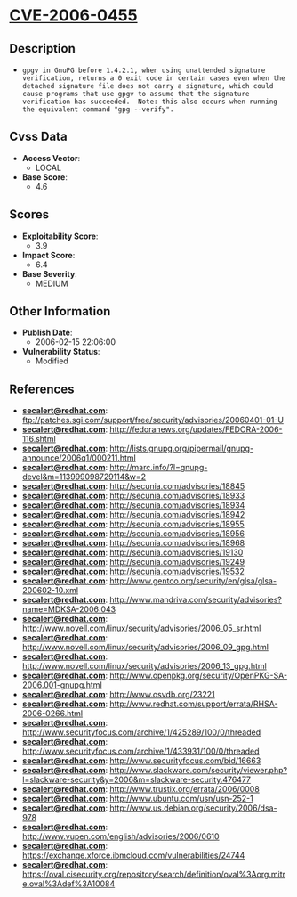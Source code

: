 
# [CVE-2006-0455](https://cve.mitre.org/cgi-bin/cvename.cgi?name=CVE-2006-0455)

## Description

- `gpgv in GnuPG before 1.4.2.1, when using unattended signature verification, returns a 0 exit code in certain cases even when the detached signature file does not carry a signature, which could cause programs that use gpgv to assume that the signature verification has succeeded.  Note: this also occurs when running the equivalent command "gpg --verify".`

## Cvss Data

- **Access Vector**:
  - LOCAL
- **Base Score**:
  - 4.6

## Scores

- **Exploitability Score**:
  - 3.9
- **Impact Score**:
  - 6.4
- **Base Severity**:
  - MEDIUM

## Other Information

- **Publish Date**:
  - 2006-02-15 22:06:00
- **Vulnerability Status**:
  - Modified

## References

- **secalert@redhat.com**: ftp://patches.sgi.com/support/free/security/advisories/20060401-01-U
- **secalert@redhat.com**: http://fedoranews.org/updates/FEDORA-2006-116.shtml
- **secalert@redhat.com**: http://lists.gnupg.org/pipermail/gnupg-announce/2006q1/000211.html
- **secalert@redhat.com**: http://marc.info/?l=gnupg-devel&m=113999098729114&w=2
- **secalert@redhat.com**: http://secunia.com/advisories/18845
- **secalert@redhat.com**: http://secunia.com/advisories/18933
- **secalert@redhat.com**: http://secunia.com/advisories/18934
- **secalert@redhat.com**: http://secunia.com/advisories/18942
- **secalert@redhat.com**: http://secunia.com/advisories/18955
- **secalert@redhat.com**: http://secunia.com/advisories/18956
- **secalert@redhat.com**: http://secunia.com/advisories/18968
- **secalert@redhat.com**: http://secunia.com/advisories/19130
- **secalert@redhat.com**: http://secunia.com/advisories/19249
- **secalert@redhat.com**: http://secunia.com/advisories/19532
- **secalert@redhat.com**: http://www.gentoo.org/security/en/glsa/glsa-200602-10.xml
- **secalert@redhat.com**: http://www.mandriva.com/security/advisories?name=MDKSA-2006:043
- **secalert@redhat.com**: http://www.novell.com/linux/security/advisories/2006_05_sr.html
- **secalert@redhat.com**: http://www.novell.com/linux/security/advisories/2006_09_gpg.html
- **secalert@redhat.com**: http://www.novell.com/linux/security/advisories/2006_13_gpg.html
- **secalert@redhat.com**: http://www.openpkg.org/security/OpenPKG-SA-2006.001-gnupg.html
- **secalert@redhat.com**: http://www.osvdb.org/23221
- **secalert@redhat.com**: http://www.redhat.com/support/errata/RHSA-2006-0266.html
- **secalert@redhat.com**: http://www.securityfocus.com/archive/1/425289/100/0/threaded
- **secalert@redhat.com**: http://www.securityfocus.com/archive/1/433931/100/0/threaded
- **secalert@redhat.com**: http://www.securityfocus.com/bid/16663
- **secalert@redhat.com**: http://www.slackware.com/security/viewer.php?l=slackware-security&y=2006&m=slackware-security.476477
- **secalert@redhat.com**: http://www.trustix.org/errata/2006/0008
- **secalert@redhat.com**: http://www.ubuntu.com/usn/usn-252-1
- **secalert@redhat.com**: http://www.us.debian.org/security/2006/dsa-978
- **secalert@redhat.com**: http://www.vupen.com/english/advisories/2006/0610
- **secalert@redhat.com**: https://exchange.xforce.ibmcloud.com/vulnerabilities/24744
- **secalert@redhat.com**: https://oval.cisecurity.org/repository/search/definition/oval%3Aorg.mitre.oval%3Adef%3A10084
